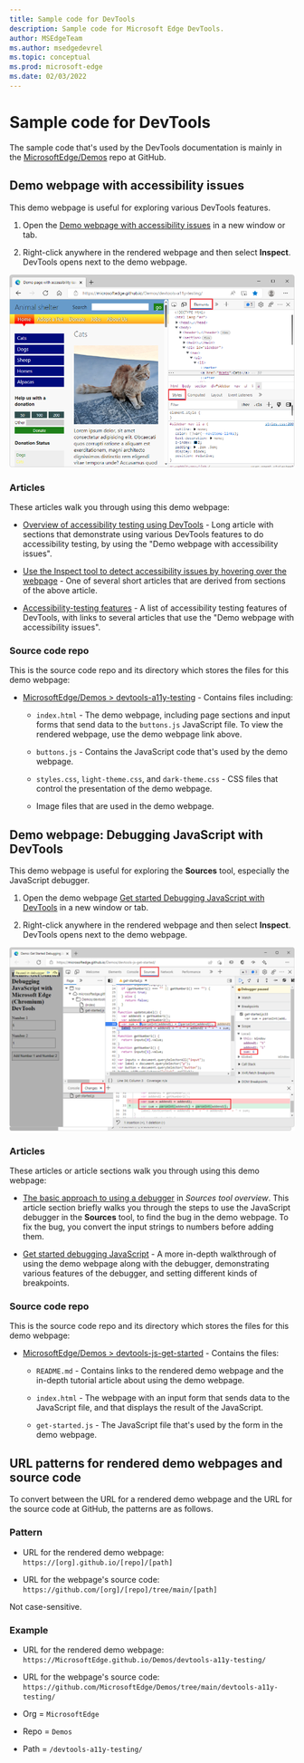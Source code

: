 ```yaml
---
title: Sample code for DevTools
description: Sample code for Microsoft Edge DevTools.
author: MSEdgeTeam
ms.author: msedgedevrel
ms.topic: conceptual
ms.prod: microsoft-edge
ms.date: 02/03/2022
---
```

# Sample code for DevTools

The sample code that's used by the DevTools documentation is mainly in the [MicrosoftEdge/Demos](https://github.com/MicrosoftEdge/Demos) repo at GitHub.

<!-- A few demos are at other locations, such as Glitch. -->


<!-- ====================================================================== -->
## Demo webpage with accessibility issues

This demo webpage is useful for exploring various DevTools features.

1. Open the [Demo webpage with accessibility issues](https://MicrosoftEdge.github.io/Demos/devtools-a11y-testing/) in a new window or tab.

1. Right-click anywhere in the rendered webpage and then select **Inspect**.  DevTools opens next to the demo webpage.

   <!-- Or, press `F12`, `Ctrl`+`Shift`+`I` (on Windows/Linux), or `Command`+`Option`+`I` (on macOS). -->

![The 'Demo webpage with accessibility issues'.](../media/demo-page-with-accessibility-issues.png)


### Articles

These articles walk you through using this demo webpage:

* [Overview of accessibility testing using DevTools](../accessibility/accessibility-testing-in-devtools.md) - Long article with sections that demonstrate using various DevTools features to do accessibility testing, by using the "Demo webpage with accessibility issues".

* [Use the Inspect tool to detect accessibility issues by hovering over the webpage](../accessibility/test-inspect-tool.md) - One of several short articles that are derived from sections of the above article.

* [Accessibility-testing features](../accessibility/reference.md) - A list of accessibility testing features of DevTools, with links to several articles that use the "Demo webpage with accessibility issues".


### Source code repo

This is the source code repo and its directory which stores the files for this demo webpage:

* [MicrosoftEdge/Demos > devtools-a11y-testing](https://github.com/MicrosoftEdge/Demos/tree/main/devtools-a11y-testing) - Contains files including:

   * `index.html` - The demo webpage, including page sections and input forms that send data to the `buttons.js` JavaScript file.  To view the rendered webpage, use the demo webpage link above.

   * `buttons.js` - Contains the JavaScript code that's used by the demo webpage.

   * `styles.css`, `light-theme.css`, and `dark-theme.css` - CSS files that control the presentation of the demo webpage.

   * Image files that are used in the demo webpage.


<!-- ====================================================================== -->
## Demo webpage: Debugging JavaScript with DevTools

This demo webpage is useful for exploring the **Sources** tool, especially the JavaScript debugger.

1. Open the demo webpage [Get started Debugging JavaScript with DevTools](https://MicrosoftEdge.github.io/Demos/devtools-js-get-started/) in a new window or tab.

1. Right-click anywhere in the rendered webpage and then select **Inspect**.  DevTools opens next to the demo webpage.

   <!-- Or, press `F12`, `Ctrl`+`Shift`+`I` (on Windows/Linux), or `Command`+`Option`+`I` (on macOS). -->

![The 'Get started Debugging JavaScript with DevTools' demo webpage.](../media/using-debug-js-demo-page.png)


### Articles

These articles or article sections walk you through using this demo webpage:

* [The basic approach to using a debugger](../sources/index.md#the-basic-approach-to-using-a-debugger) in _Sources tool overview_.  This article section briefly walks you through the steps to use the JavaScript debugger in the **Sources** tool, to find the bug in the demo webpage.  To fix the bug, you convert the input strings to numbers before adding them.

* [Get started debugging JavaScript](../javascript/index.md) - A more in-depth walkthrough of using the demo webpage along with the debugger, demonstrating various features of the debugger, and setting different kinds of breakpoints.


### Source code repo

This is the source code repo and its directory which stores the files for this demo webpage:

* [MicrosoftEdge/Demos > devtools-js-get-started](https://github.com/MicrosoftEdge/Demos/tree/main/devtools-js-get-started) - Contains the files:

   *  `README.md` - Contains links to the rendered demo webpage and the in-depth tutorial article about using the demo webpage.

   *  `index.html` - The webpage with an input form that sends data to the JavaScript file, and that displays the result of the JavaScript.

   *  `get-started.js` - The JavaScript file that's used by the form in the demo webpage.


<!-- ====================================================================== -->
## URL patterns for rendered demo webpages and source code

To convert between the URL for a rendered demo webpage and the URL for the source code at GitHub, the patterns are as follows.


### Pattern

*  URL for the rendered demo webpage: `https://[org].github.io/[repo]/[path]`

*  URL for the webpage's source code: `https://github.com/[org]/[repo]/tree/main/[path]`

Not case-sensitive.


### Example

*  URL for the rendered demo webpage: `https://MicrosoftEdge.github.io/Demos/devtools-a11y-testing/`

*  URL for the webpage's source code: `https://github.com/MicrosoftEdge/Demos/tree/main/devtools-a11y-testing/`

*  Org = `MicrosoftEdge`
*  Repo = `Demos`
*  Path = `/devtools-a11y-testing/`
